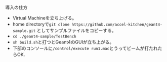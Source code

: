 導入の仕方
- Virtual Machineを立ち上げる。
- home directoryで`git clone https://github.com/accel-kitchen/geant4-sample.git` としてサンプルファイルをコピーする。
- `cd ./geant4-sample/TestBench`
- `sh build.sh`と打つとGeant4のGUIが立ち上がる。
- 下部のコンソールに`/control/execute run1.mac`とうってビームが打たれたらOK.
